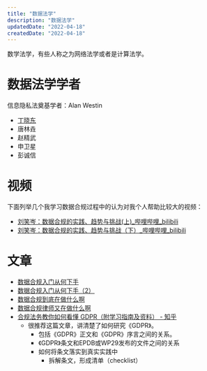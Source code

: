 ```yaml
---
title: "数据法学"
description: "数据法学"
updatedDate: "2022-04-18"
createdDate: "2022-04-18"
---
```


数学法学，有些人称之为网络法学或者是计算法学。

# 数据法学学者
信息隐私法奠基学者：Alan Westin

- [丁晓东](ding-xiao-dong)
- 唐林垚
- 赵精武
- 申卫星
- 彭诚信
# 视频

下面列举几个我学习数据合规过程中的认为对我个人帮助比较大的视频：

- [刘笑岑：数据合规的实践、趋势与挑战(上)_哔哩哔哩_bilibili](https://www.bilibili.com/video/BV1ae411c7FG)
- [刘笑岑：数据合规的实践、趋势与挑战（下）_哔哩哔哩_bilibili](https://www.bilibili.com/video/BV13d4y1e7p7)

# 文章
- [数据合规入门从何下手](https://mp.weixin.qq.com/s/jVF0AsFYcNsoLzDYJr3ydw)
- [数据合规入门从何下手（2）](https://mp.weixin.qq.com/s/WCfX6pGet4ywGVyzJVYp9Q)
- [数据合规到底在做什么啊](https://mp.weixin.qq.com/s/kR4ECtNgMDTVtSnppHjeAg)
- [数据合规律师又在做什么啊](https://mp.weixin.qq.com/s/RH8rKTXg87Uv8zjBxokX7w)
- [合规法务教你如何看懂 GDPR（附学习指南及资料） - 知乎](https://zhuanlan.zhihu.com/p/594512182)
    - 很推荐这篇文章，讲清楚了如何研究《GDPR》。
        - 包括《GDPR》正文和《GDPR》序言之间的关系。
        - 《GDPR》条文和EPDB或WP29发布的文件之间的关系
        - 如何将条文落实到真实实践中
            - 拆解条文，形成清单（checklist）
